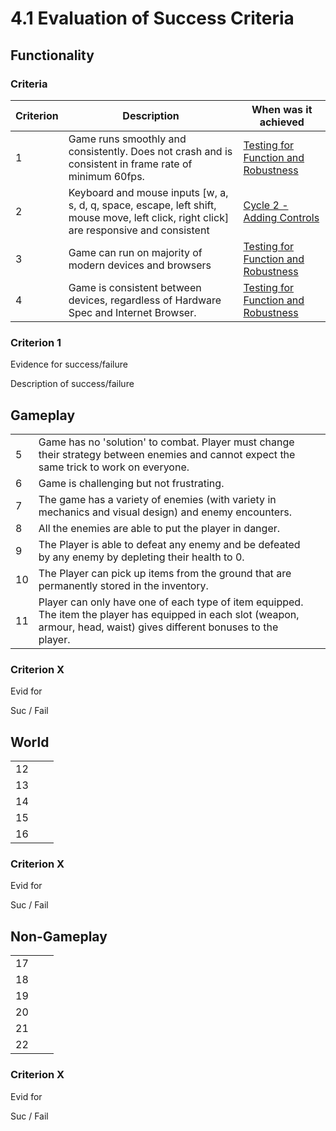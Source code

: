 # 4.1 Evaluation of Success Criteria

## Functionality

### Criteria

| Criterion | Description                                                                                                                              | When was it achieved                                                  |
| --------- | ---------------------------------------------------------------------------------------------------------------------------------------- | --------------------------------------------------------------------- |
| 1         | Game runs smoothly and consistently. Does not crash and is consistent in frame rate of minimum 60fps.                                    | [Testing for Function and Robustness](../3-testing/3.1-robustness.md) |
| 2         | Keyboard and mouse inputs \[w, a, s, d, q, space, escape, left shift, mouse move, left click, right click] are responsive and consistent | [Cycle 2 - Adding Controls](../design-and-development/cycle-1-2.md)   |
| 3         | Game can run on majority of modern devices and browsers                                                                                  | [Testing for Function and Robustness](../3-testing/3.1-robustness.md) |
| 4         | Game is consistent between devices, regardless of Hardware Spec and Internet Browser.                                                    | [Testing for Function and Robustness](../3-testing/3.1-robustness.md) |

### Criterion 1

Evidence for success/failure

Description of success/failure

## Gameplay

|    |                                                                                                                                                                            |   |
| -- | -------------------------------------------------------------------------------------------------------------------------------------------------------------------------- | - |
| 5  | Game has no 'solution' to combat. Player must change their strategy between enemies and cannot expect the same trick to work on everyone.                                  |   |
| 6  | Game is challenging but not frustrating.                                                                                                                                   |   |
| 7  | The game has a variety of enemies (with variety in mechanics and visual design) and enemy encounters.                                                                      |   |
| 8  | All the enemies are able to put the player in danger.                                                                                                                      |   |
| 9  | The Player is able to defeat any enemy and be defeated by any enemy by depleting their health to 0.                                                                        |   |
| 10 | The Player can pick up items from the ground that are permanently stored in the inventory.                                                                                 |   |
| 11 | Player can only have one of each type of item equipped. The item the player has equipped in each slot (weapon, armour, head, waist) gives different bonuses to the player. |   |

### Criterion X

Evid for

Suc / Fail

## World

|    |   |   |
| -- | - | - |
| 12 |   |   |
| 13 |   |   |
| 14 |   |   |
| 15 |   |   |
| 16 |   |   |

### Criterion X

Evid for

Suc / Fail

## Non-Gameplay

|    |   |   |
| -- | - | - |
| 17 |   |   |
| 18 |   |   |
| 19 |   |   |
| 20 |   |   |
| 21 |   |   |
| 22 |   |   |

### Criterion X

Evid for

Suc / Fail
